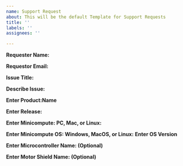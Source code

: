 ```yaml
---
name: Support Request
about: This will be the default Template for Support Requests
title: ''
labels: ''
assignees: ''

---
```

**Requester Name:**

**Requestor Email:**

**Issue Title:**

**Describe Issue:**

**Enter Product:Name**

**Enter Release:**

**Enter Minicompute: PC, Mac, or Linux:**  

**Enter Minicompute OS: Windows, MacOS, or Linux:**  **Enter OS Version**

**Enter Microcontroller Name: (Optional)**

**Enter Motor Shield Name: (Optional)**
